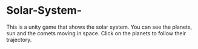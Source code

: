 # Solar-System-
This is a unity game that shows the solar system. You can see the planets, sun and the comets moving in space. Click on the planets to follow their trajectory.
